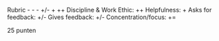 
Rubric	- -	-	+/-	+	++
Discipline & Work Ethic: ++
Helpfulness: +
Asks for feedback: +/-
Gives feedback: +/-
Concentration/focus: +=

25 punten